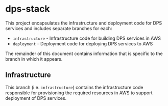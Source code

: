 # dps-stack

This project encapsulates the infrastructure and deployment code for DPS services and includes separate branches for each:

* `infrastructure` - Infrastructure code for building DPS services in AWS
* `deployment` - Deployment code for deploying DPS services to AWS

The remainder of this document contains information that is specific to the branch in which it appears.

## Infrastructure

This branch (i.e. `infrastructure`) contains the infrastructure code responsible for provisioning the required resources in AWS to support deployment of DPS services.
